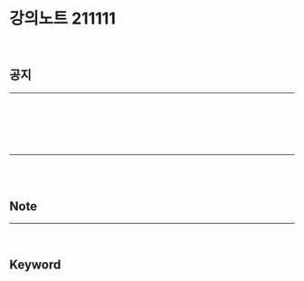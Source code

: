 # 강의노트 211111

<br>

## **공지**

---

<br><br>

##

<br>

---

<br><br>

## **Note**

---

<br>

## **Keyword**
